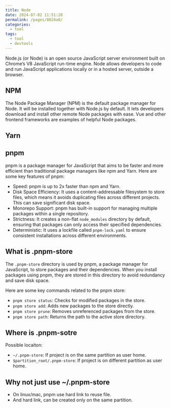 ```yaml
---
title: Node
date: 2024-07-02 11:51:28
permalink: /pages/8024a0/
categories: 
  - tool
tags: 
  - tool
  - devtools
---
```


Node.js (or Node) is an open source JavaScript server environment built on Chrome’s V8 JavaScript run-time engine. Node allows developers to code and run JavaScript applications locally or in a hosted server, outside a browser.

## NPM

The Node Package Manager (NPM) is the default package manager for Node. It will be installed together with Node.js by default. It lets developers download and install other remote Node packages with ease. Vue and other frontend frameworks are examples of helpful Node packages.

## Yarn

## pnpm

pnpm is a package manager for JavaScript that aims to be faster and more efficient than traditional package managers like npm and Yarn. Here are some key features of pnpm:

- Speed: pnpm is up to 2x faster than npm and Yarn.
- Disk Space Efficiency: It uses a content-addressable filesystem to store files, which means it avoids duplicating files across different projects. This can save significant disk space.
- Monorepo Support: pnpm has built-in support for managing multiple packages within a single repository.
- Strictness: It creates a non-flat `node_modules` directory by default, ensuring that packages can only access their specified dependencies.
- Deterministic: It uses a lockfile called `pnpm-lock.yaml` to ensure consistent installations across different environments.

## What is .pnpm-store

The `.pnpm-store` directory is used by pnpm, a package manager for JavaScript, to store packages and their dependencies. When you install packages using pnpm, they are stored in this directory to avoid redundancy and save disk space.

Here are some key commands related to the pnpm store:

- `pnpm store status`: Checks for modified packages in the store.
- `pnpm store add`: Adds new packages to the store directly.
- `pnpm store prune`: Removes unreferenced packages from the store.
- `pnpm store path`: Returns the path to the active store directory.

## Where is .pnpm-sotre

Possible locaiton:

- `~/.pnpm-store`: If project is on the same partition as user home.
- `$partition_root/.pnpm-store`: If project is on different partition as user home.

## Why not just use ~/.pnpm-store

- On linux/mac, pnpm use hard link to reuse file.
- And hard link, can be created only on the same partition.
